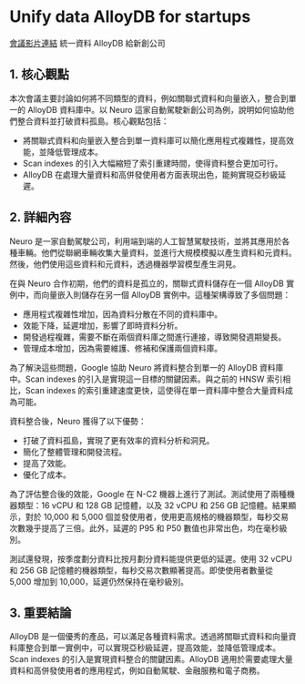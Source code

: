 # Unify data AlloyDB for startups
[會議影片連結](https://www.youtube.com/watch?v=E0bPhxrv_JY)
統一資料 AlloyDB 給新創公司

## 1. 核心觀點

本次會議主要討論如何將不同類型的資料，例如關聯式資料和向量嵌入，整合到單一的 AlloyDB 資料庫中。以 Neuro 這家自動駕駛新創公司為例，說明如何協助他們整合資料並打破資料孤島。核心觀點包括：

*   將關聯式資料和向量嵌入整合到單一資料庫可以簡化應用程式複雜性，提高效能，並降低管理成本。
*   Scan indexes 的引入大幅縮短了索引重建時間，使得資料整合更加可行。
*   AlloyDB 在處理大量資料和高併發使用者方面表現出色，能夠實現亞秒級延遲。

## 2. 詳細內容

Neuro 是一家自動駕駛公司，利用端到端的人工智慧駕駛技術，並將其應用於各種車輛。他們從聯網車輛收集大量資料，並進行大規模模擬以產生資料和元資料。然後，他們使用這些資料和元資料，透過機器學習模型產生洞見。

在與 Neuro 合作初期，他們的資料是孤立的，關聯式資料儲存在一個 AlloyDB 實例中，而向量嵌入則儲存在另一個 AlloyDB 實例中。這種架構導致了多個問題：

*   應用程式複雜性增加，因為資料分散在不同的資料庫中。
*   效能下降，延遲增加，影響了即時資料分析。
*   開發過程複雜，需要不斷在兩個資料庫之間進行連接，導致開發週期變長。
*   管理成本增加，因為需要維護、修補和保護兩個資料庫。

為了解決這些問題，Google 協助 Neuro 將資料整合到單一的 AlloyDB 資料庫中。Scan indexes 的引入是實現這一目標的關鍵因素。與之前的 HNSW 索引相比，Scan indexes 的索引重建速度更快，這使得在單一資料庫中整合大量資料成為可能。

資料整合後，Neuro 獲得了以下優勢：

*   打破了資料孤島，實現了更有效率的資料分析和洞見。
*   簡化了整體管理和開發流程。
*   提高了效能。
*   優化了成本。

為了評估整合後的效能，Google 在 N-C2 機器上進行了測試。測試使用了兩種機器類型：16 vCPU 和 128 GB 記憶體，以及 32 vCPU 和 256 GB 記憶體。結果顯示，對於 10,000 和 5,000 個並發使用者，使用更高規格的機器類型，每秒交易次數幾乎提高了三倍。此外，延遲的 P95 和 P50 數值也非常出色，均在毫秒級別。

測試還發現，按季度劃分資料比按月劃分資料能提供更低的延遲。使用 32 vCPU 和 256 GB 記憶體的機器類型，每秒交易次數顯著提高。即使使用者數量從 5,000 增加到 10,000，延遲仍然保持在毫秒級別。

## 3. 重要結論

AlloyDB 是一個優秀的產品，可以滿足各種資料需求。透過將關聯式資料和向量資料庫整合到單一實例中，可以實現亞秒級延遲，提高效能，並降低管理成本。Scan indexes 的引入是實現資料整合的關鍵因素。AlloyDB 適用於需要處理大量資料和高併發使用者的應用程式，例如自動駕駛、金融服務和電子商務。

